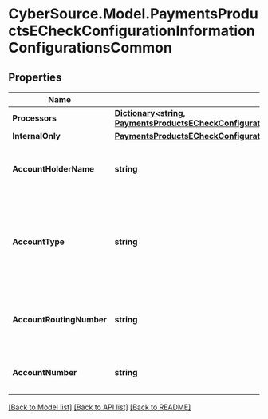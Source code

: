 # CyberSource.Model.PaymentsProductsECheckConfigurationInformationConfigurationsCommon
## Properties

Name | Type | Description | Notes
------------ | ------------- | ------------- | -------------
**Processors** | [**Dictionary&lt;string, PaymentsProductsECheckConfigurationInformationConfigurationsCommonProcessors&gt;**](PaymentsProductsECheckConfigurationInformationConfigurationsCommonProcessors.md) |  | [optional] 
**InternalOnly** | [**PaymentsProductsECheckConfigurationInformationConfigurationsCommonInternalOnly**](PaymentsProductsECheckConfigurationInformationConfigurationsCommonInternalOnly.md) |  | [optional] 
**AccountHolderName** | **string** | Mandatory  Name on Merchant&#39;s Bank Account Only ASCII (Hex 20 to Hex 7E)  | 
**AccountType** | **string** | Mandatory  Type of account for Merchant&#39;s Bank Account Possible values: - checking - savings - corporatechecking - corporatesavings  | 
**AccountRoutingNumber** | **string** | Mandatory  Routing number for Merchant&#39;s Bank Account US Account Routing Number  | 
**AccountNumber** | **string** | Mandatory  Account number for Merchant&#39;s Bank Account  | 

[[Back to Model list]](../README.md#documentation-for-models) [[Back to API list]](../README.md#documentation-for-api-endpoints) [[Back to README]](../README.md)


